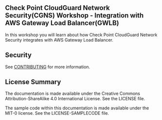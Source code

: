 
## Check Point CloudGuard Network Security(CGNS) Workshop - Integration with AWS Gateway Load Balancer(GWLB)

In this workshop you will learn about how Check Point CloudGuard Network Security integrates with AWS Gateway Load Balancer.


## Security

See [CONTRIBUTING](CONTRIBUTING.md#security-issue-notifications) for more information.

## License Summary

The documentation is made available under the Creative Commons Attribution-ShareAlike 4.0 International License. See the LICENSE file.

The sample code within this documentation is made available under the MIT-0 license. See the LICENSE-SAMPLECODE file.
